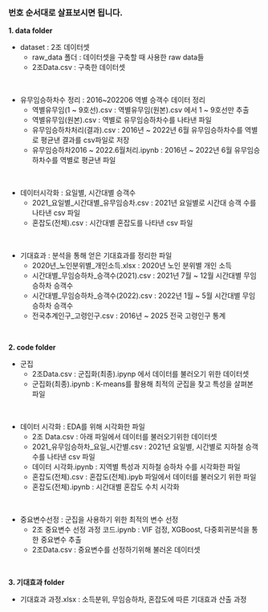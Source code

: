 ### 번호 순서대로 살표보시면 됩니다.


__1. data folder__
- dataset : 2조 데이터셋
  - raw_data 폴더 : 데이터셋을 구축할 때 사용한 raw data들
  - 2조Data.csv : 구축한 데이터셋
</br>

- 유무임승하차수 정리 : 2016~202206 역별 승객수 데이터 정리
  - 역별유무임(1 ~ 9호선).csv : 역별유무임(원본).csv 에서 1 ~ 9호선만 추출
  - 역별유무임(원본).csv : 역별로 유무임승하차수를 나타낸 파일
  - 유무임승하차처리(결과).csv : 2016년 ~ 2022년 6월 유무임승하차수를 역별로 평균낸 결과를 csv파일로 저장
  - 유무임승하차2016 ~ 2022.6월처리.ipynb : 2016년 ~ 2022년 6월 유무임승하차수를 역별로 평균낸 파일
</br>

- 데이터시각화 : 요일별, 시간대별 승객수
  - 2021_요일별_시간대별_유무임승차.csv : 2021년 요일별로 시간대 승객 수를 나타낸 csv 파일
  - 혼잡도(전체).csv : 시간대별 혼잡도를 나타낸 csv 파일
</br>

- 기대효과 : 분석을 통해 얻은 기대효과를 정리한 파일
  - 2020년_노인분위별_개인소득.xlsx : 2020년 노인 분위별 개인 소득
  - 시간대별_무임승하차_승객수(2021).csv : 2021년 7월 ~ 12월 시간대별 무임승하차 승객수
  - 시간대별_무임승하차_승객수(2022).csv : 2022년 1월 ~ 5월 시간대별 무임승하차 승객수
  - 전국추계인구_고령인구.csv : 2016년 ~ 2025 전국 고령인구 통계
</br>

__2. code folder__
- 군집 
  - 2조Data.csv : 군집화(최종).ipynp 에서 데이터를 불러오기 위한 데이터셋
  - 군집화(최종).ipynb : K-means를 활용해 최적의 군집을 찾고 특성을 살펴본 파일
</br>

- 데이터 시각화 : EDA를 위해 시각화한 파일
  - 2조 Data.csv : 아래 파일에서 데이터를 불러오기위한 데이터셋
  -  2021_유무임승하차_요일_시간별.csv : 2021년 요일별, 시간별로 지하철 승객 수를 나타낸 csv 파일
  -  데이터 시각화.ipynb : 지역별 특성과 지하철 승하차 수를 시각화한 파일
  -  혼잡도(전체).csv : 혼잡도(전체).ipyb 파일에서 데이터를 불러오기 위한 파일
  -  혼잡도(전체).ipynb : 시간대별 혼잡도 수치 시각화
</br>

- 중요변수선정 : 군집을 사용하기 위한 최적의 변수 선정
  - 2조 중요변수 선정 과정 코드.ipynb : VIF 검정, XGBoost, 다중회귀분석을 통한 중요변수 추출
  - 2조Data.csv : 중요변수를 선정하기위해 불러온 데이터셋
</br>

__3. 기대효과 folder__
- 기대효과 과정.xlsx : 소득분위, 무임승하차, 혼잡도에 따른 기대효과 산출 과정






